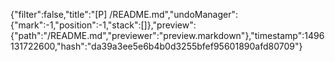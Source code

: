 {"filter":false,"title":"[P] /README.md","undoManager":{"mark":-1,"position":-1,"stack":[]},"preview":{"path":"/README.md","previewer":"preview.markdown"},"timestamp":1496131722600,"hash":"da39a3ee5e6b4b0d3255bfef95601890afd80709"}